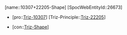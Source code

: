 ﻿---
type: TrizContradiction
aliases:
- 10307+22205-Shape
license: CC BY-SA 4.0
copyright: https://github.com/SpocWeb
IsDeleted: false
IsReadOnly: false
Confidential: public
tags: 
- Triz/Contradiction
---
[name::10307+22205-Shape]
[SpocWebEntityId::26673]
+ [pro::[Triz-10307](Triz-10307)]
[Triz-Principle::[Triz-22205](Triz-22205)]
- [con::[Triz-Shape](tech/Triz/Parameter/Triz-Shape.md)]

